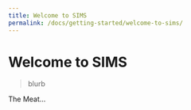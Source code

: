 ```yaml
---
title: Welcome to SIMS
permalink: /docs/getting-started/welcome-to-sims/
---
```


# Welcome to SIMS

> blurb

The Meat...